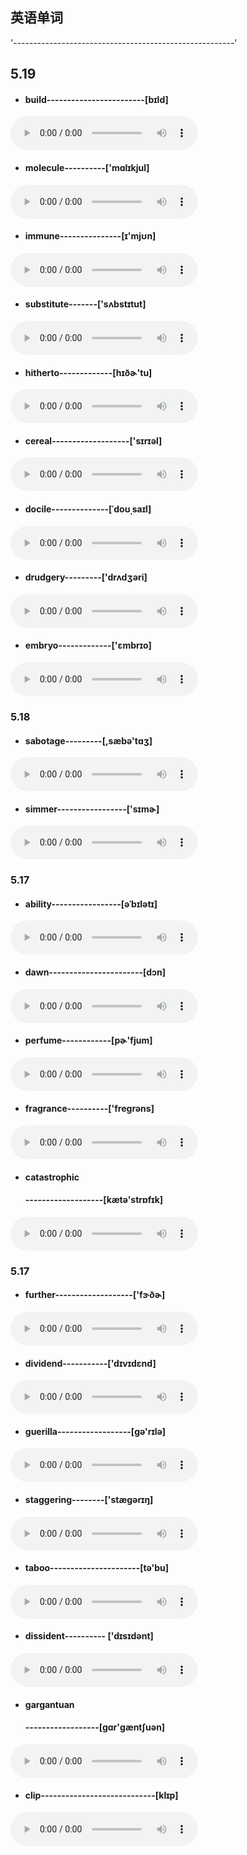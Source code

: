 ## 英语单词

'-------------------------------------------------------'

## 5.19

- #### build------------------------[bɪld]

<audio controls src="http://dict.youdao.com/dictvoice?audio=build&type=2"></audio>

- #### molecule----------['mɑlɪkjul]

<audio controls src="http://dict.youdao.com/dictvoice?audio=molecule&type=2"></audio>

- #### immune---------------[ɪ'mjʊn]

<audio controls src="http://dict.youdao.com/dictvoice?audio=immune&type=2"></audio>

- #### substitute-------['sʌbstɪtut]

<audio controls src="http://dict.youdao.com/dictvoice?audio=substitute&type=2"></audio>

- #### hitherto-------------[hɪðɚ'tu]

<audio controls src="http://dict.youdao.com/dictvoice?audio=hitherto&type=2"></audio>

- #### cereal-------------------['sɪrɪəl]

<audio controls src="http://dict.youdao.com/dictvoice?audio=cereal&type=2"></audio>

- #### docile--------------[ˈdoʊˌsaɪl]

<audio controls src="http://dict.youdao.com/dictvoice?audio=docile&type=1"></audio>

- #### drudgery---------['drʌdʒəri]

<audio controls src="http://dict.youdao.com/dictvoice?audio=drudgery&type=1"></audio>

- #### embryo-------------['ɛmbrɪo]

<audio controls src="http://dict.youdao.com/dictvoice?audio=embryo&type=1"></audio>





### 5.18

- #### sabotage---------[,sæbə'tɑʒ]

<audio controls src="http://dict.youdao.com/dictvoice?audio=sabotage&type=2"></audio>

- #### simmer-----------------['sɪmɚ]

<audio controls src="http://dict.youdao.com/dictvoice?audio=simmer&type=2"></audio>





### 5.17

- #### ability-----------------[əˈbɪlətɪ]
<audio controls src="http://dict.youdao.com/dictvoice?audio=ability&type=2"></audio>

- #### dawn-----------------------[dɔn] 
<audio controls src="http://dict.youdao.com/dictvoice?audio=dawn&type=2"></audio>

- #### perfume------------[pɚ'fjum]
<audio controls src="http://dict.youdao.com/dictvoice?audio=perfume&type=2"></audio>

- #### fragrance----------['fregrəns]
<audio controls src="http://dict.youdao.com/dictvoice?audio=fragrance&type=2"></audio>

- #### catastrophic

  #### -------------------[kætə'strɒfɪk]
<audio controls src="http://dict.youdao.com/dictvoice?audio=catastrophic&type=2"></audio>




### 5.17		

- #### further-------------------['fɝðɚ]	
<audio controls src="http://dict.youdao.com/dictvoice?audio=further&type=2"></audio>
- #### dividend-----------['dɪvɪdɛnd]
<audio controls src="http://dict.youdao.com/dictvoice?audio=dividend&type=2"></audio>
- #### guerilla------------------[ɡə'rɪlə]
<audio controls src="http://dict.youdao.com/dictvoice?audio=guerilla&type=2"></audio>
- #### staggering--------['stæɡərɪŋ]
<audio controls src="http://dict.youdao.com/dictvoice?audio=staggering&type=2"></audio>
- #### taboo----------------------[tə'bu]
<audio controls src="http://dict.youdao.com/dictvoice?audio=taboo&type=2"></audio>
- #### dissident---------- ['dɪsɪdənt] 
<audio controls src="http://dict.youdao.com/dictvoice?audio=dissident&type=2"></audio>
- #### gargantuan

  #### ------------------[ɡɑr'ɡæntʃuən]

<audio controls src="http://dict.youdao.com/dictvoice?audio=gargantuan&type=2"></audio>
- #### clip----------------------------[klɪp]
<audio controls src="http://dict.youdao.com/dictvoice?audio=clip&type=2"></audio>










